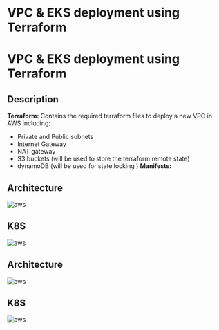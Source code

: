 # VPC & EKS deployment using Terraform
# VPC & EKS deployment using Terraform
## Description
**Terraform:** Contains the required terraform files to deploy a new VPC in AWS including:
* Private and Public subnets
* Internet Gateway
* NAT gateway
* S3 buckets (will be used to store the terraform remote state)
* dynamoDB (will be used for state locking )
**Manifests:**
## Architecture 

![aws](https://github.com/lefterisALEX/k8s-cicd-demo/blob/master/.images/aws-architecture.png?raw=true)

## K8S

![aws](https://github.com/lefterisALEX/k8s-cicd-demo/blob/master/.images/k8s-svc.png?raw=true)


## Architecture 

![aws](https://github.com/lefterisALEX/k8s-cicd-demo/blob/master/.images/aws-architecture.png?raw=true)

## K8S

![aws](https://github.com/lefterisALEX/k8s-cicd-demo/blob/master/.images/k8s-svc.png?raw=true)